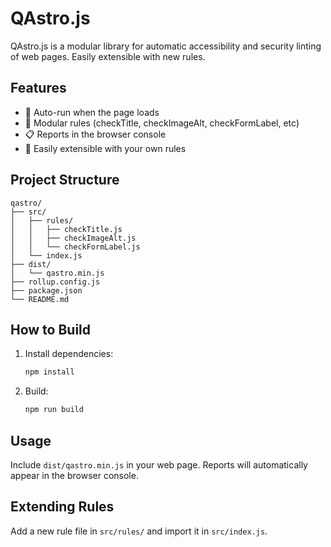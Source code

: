 

# QAstro.js

QAstro.js is a modular library for automatic accessibility and security linting of web pages. Easily extensible with new rules.

## Features
- 🔄 Auto-run when the page loads
- 🧪 Modular rules (checkTitle, checkImageAlt, checkFormLabel, etc)
- 📋 Reports in the browser console
- 🧩 Easily extensible with your own rules

## Project Structure

```
qastro/
├── src/
│   ├── rules/
│   │   ├── checkTitle.js
│   │   ├── checkImageAlt.js
│   │   └── checkFormLabel.js
│   └── index.js
├── dist/
│   └── qastro.min.js
├── rollup.config.js
├── package.json
└── README.md
```

## How to Build

1. Install dependencies:
   ```bash
   npm install
   ```
2. Build:
   ```bash
   npm run build
   ```

## Usage

Include `dist/qastro.min.js` in your web page. Reports will automatically appear in the browser console.

## Extending Rules

Add a new rule file in `src/rules/` and import it in `src/index.js`.
